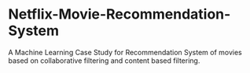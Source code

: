 # Netflix-Movie-Recommendation-System
A Machine Learning Case Study for Recommendation System of movies based on collaborative filtering and content based filtering.

